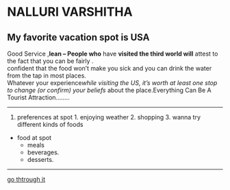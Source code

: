 # NALLURI VARSHITHA
## My favorite vacation spot is USA
Good Service ,**lean – People who** have **visited the third world will** attest to the fact that you can be fairly .<br>confident that the food won’t make you sick and you can drink the water from the tap in most places.<br> Whatever your experience*while visiting the US, it’s worth at least one stop to change (or confirm) your beliefs* about the place.Everything Can Be A Tourist Attraction........

---

      
   1. preferences at spot
    1. enjoying weather
    2. shopping 
    3. wanna try different kinds of foods

* food at spot 
    * meals
    * beverages.
    * desserts.

---

[go thtrough it ](https://github.com/varshithanalluri/my2-Nalluri/blob/main/MyStats.md)


